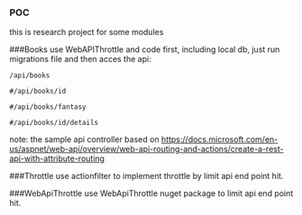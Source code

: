 ### POC
this is research project for some modules

###Books
use WebAPIThrottle and code first, including local db, just run migrations file and then acces the api:
```
/api/books
```
```
#/api/books/id
```
```
#/api/books/fantasy
```
```
#/api/books/id/details
```

note: the sample api controller based on https://docs.microsoft.com/en-us/aspnet/web-api/overview/web-api-routing-and-actions/create-a-rest-api-with-attribute-routing

###Throttle
use actionfilter to implement throttle by limit api end point hit.

###WebApiThrottle
use WebApiThrottle nuget package to limit api end point hit.

